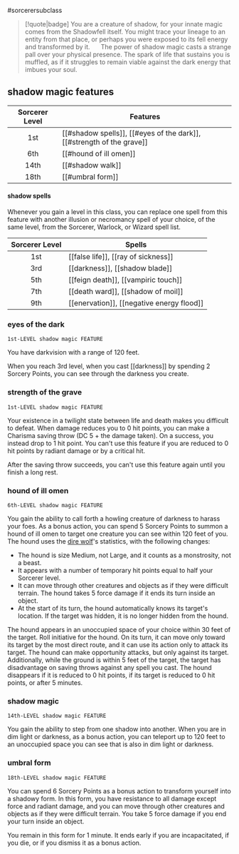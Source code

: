 #sorcerersubclass

> [!quote|badge] 
> You are a creature of shadow, for your innate magic comes from the Shadowfell itself. You might trace your lineage to an entity from that place, or perhaps you were exposed to its fell energy and transformed by it.
> $\quad$ 
> The power of shadow magic casts a strange pall over your physical presence. The spark of life that sustains you is muffled, as if it struggles to remain viable against the dark energy that imbues your soul.
## shadow magic features
| **Sorcerer Level** | **Features**                                                          |
| :----------------: | --------------------------------------------------------------------- |
|        1st         | [[#shadow spells]], [[#eyes of the dark]], [[#strength of the grave]] |
|        6th         | [[#hound of ill omen]]                                                |
|        14th        | [[#shadow walk]]                                                      |
|        18th        | [[#umbral form]]                                                      |
#### shadow spells
Whenever you gain a level in this class, you can replace one spell from this feature with another illusion or necromancy spell of your choice, of the same level, from the Sorcerer, Warlock, or Wizard spell list.

| **Sorcerer Level** | **Spells**                                |
| :----------------: | ----------------------------------------- |
|        1st         | [[false life]], [[ray of sickness]]       |
|        3rd         | [[darkness]], [[shadow blade]]            |
|        5th         | [[feign death]], [[vampiric touch]]       |
|        7th         | [[death ward]], [[shadow of moil]]        |
|        9th         | [[enervation]], [[negative energy flood]] |
### eyes of the dark
`1st-LEVEL shadow magic FEATURE`

You have darkvision with a range of 120 feet.

When you reach 3rd level, when you cast [[darkness]] by spending 2 Sorcery Points, you can see through the darkness you create.
### strength of the grave
`1st-LEVEL shadow magic FEATURE`

Your existence in a twilight state between life and death makes you difficult to defeat. When damage reduces you to 0 hit points, you can make a Charisma saving throw (DC 5 + the damage taken). On a success, you instead drop to 1 hit point. You can't use this feature if you are reduced to 0 hit points by radiant damage or by a critical hit.

After the saving throw succeeds, you can't use this feature again until you finish a long rest.
### hound of ill omen
`6th-LEVEL shadow magic FEATURE`

You gain the ability to call forth a howling creature of darkness to harass your foes. As a bonus action, you can spend 5 Sorcery Points to summon a hound of ill omen to target one creature you can see within 120 feet of you. The hound uses the [dire wolf](https://www.dndbeyond.com/monsters/16841-dire-wolf)'s statistics, with the following changes:
- The hound is size Medium, not Large, and it counts as a monstrosity, not a beast.
- It appears with a number of temporary hit points equal to half your Sorcerer level.
- It can move through other creatures and objects as if they were difficult terrain. The hound takes 5 force damage if it ends its turn inside an object.
- At the start of its turn, the hound automatically knows its target's location. If the target was hidden, it is no longer hidden from the hound.

The hound appears in an unoccupied space of your choice within 30 feet of the target. Roll initiative for the hound. On its turn, it can move only toward its target by the most direct route, and it can use its action only to attack its target. The hound can make opportunity attacks, but only against its target. Additionally, while the ground is within 5 feet of the target, the target has disadvantage on saving throws against any spell you cast. The hound disappears if it is reduced to 0 hit points, if its target is reduced to 0 hit points, or after 5 minutes.
### shadow magic
`14th-LEVEL shadow magic FEATURE`

You gain the ability to step from one shadow into another. When you are in dim light or darkness, as a bonus action, you can teleport up to 120 feet to an unoccupied space you can see that is also in dim light or darkness.
### umbral form
`18th-LEVEL shadow magic FEATURE`

You can spend 6 Sorcery Points as a bonus action to transform yourself into a shadowy form. In this form, you have resistance to all damage except force and radiant damage, and you can move through other creatures and objects as if they were difficult terrain. You take 5 force damage if you end your turn inside an object.

You remain in this form for 1 minute. It ends early if you are incapacitated, if you die, or if you dismiss it as a bonus action.
